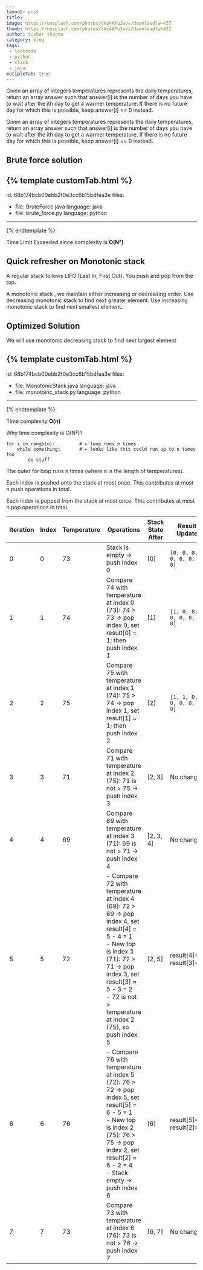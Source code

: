 ```yaml
---
layout: post
title: 
image: https://unsplash.com/photos/tAz4APuJwvs/download?w=437
thumb: https://unsplash.com/photos/tAz4APuJwvs/download?w=437
author: tushar sharma
category: blog
tags:
 - leetcode
 - python
 - stack
 - java
mutipleTab: true
---
```


Given an array of integers temperatures represents the daily temperatures, return an array answer such that answer[i] is the number of days you have to wait after the ith day to get a warmer temperature. If there is no future day for which this is possible, keep answer[i] == 0 instead.<!-- truncate_here -->

Given an array of integers temperatures represents the daily temperatures, return an array answer such that answer[i] is the number of days you have to wait after the ith day to get a warmer temperature. If there is no future day for which this is possible, keep answer[i] == 0 instead.


## Brute force solution

{% template  customTab.html %}
---
id: 68b174bcb00ebb2f0e3cc6b15bdfea3e
files:
  - file: BruteForce.java
    language: java
  - file: brute_force.py
    language: python
---
{% endtemplate %}

Time Limit Exceeded since complexity is **O(N²)**

## Quick refresher on Monotonic stack

A regular stack follows LIFO (Last In, First Out). You push and pop from the top. 

A monotonic stack , we maintain either increasing or decreasing order. Use decreasing monotonic stack to find next greater element. Use increasing monotonic stack to find next smallest element.

## Optimized Solution

We will use monotonic decreasing stack to find next largest element

{% template  customTab.html %}
---
id: 68b174bcb00ebb2f0e3cc6b15bdfea3e
files:
  - file: MonotonicStack.java
    language: java
  - file: monotoinc_stack.py
    language: python
---
{% endtemplate %}

Time complexity **O(n)**

Why time complexity is O(N²)?

```
for i in range(n):         # ← loop runs n times
    while something:       # ← looks like this could run up to n times too
        do stuff
```

The outer for loop runs n times (where n is the length of temperatures).

Each index is pushed onto the stack at most once. This contributes at most n push operations in total.

Each index is popped from the stack at most once. This contributes at most n pop operations in total.

| Iteration | Index | Temperature | Operations                                                                                                                                                          | Stack State After          | Result Update              |
|-----------|-------|-------------|---------------------------------------------------------------------------------------------------------------------------------------------------------------------|----------------------------|----------------------------|
| 0         | 0     | 73          | Stack is empty → push index 0                                                                                                                                        | [0]                        | `[0, 0, 0, 0, 0, 0, 0, 0]`  |
| 1         | 1     | 74          | Compare 74 with temperature at index 0 (73): 74 > 73 → pop index 0, set result[0] = 1; then push index 1                                                            | [1]                        | `[1, 0, 0, 0, 0, 0, 0, 0]`  |
| 2         | 2     | 75          | Compare 75 with temperature at index 1 (74): 75 > 74 → pop index 1, set result[1] = 1; then push index 2                                                            | [2]                        | `[1, 1, 0, 0, 0, 0, 0, 0]`  |
| 3         | 3     | 71          | Compare 71 with temperature at index 2 (75): 71 is not > 75 → push index 3                                                                                            | [2, 3]                     | No change                  |
| 4         | 4     | 69          | Compare 69 with temperature at index 3 (71): 69 is not > 71 → push index 4                                                                                            | [2, 3, 4]                  | No change                  |
| 5         | 5     | 72          | - Compare 72 with temperature at index 4 (69): 72 > 69 → pop index 4, set result[4] = 5 - 4 = 1<br>- New top is index 3 (71): 72 > 71 → pop index 3, set result[3] = 5 - 3 = 2<br>- 72 is not > temperature at index 2 (75), so push index 5 | [2, 5]                     | result[4]=1, result[3]=2     |
| 6         | 6     | 76          | - Compare 76 with temperature at index 5 (72): 76 > 72 → pop index 5, set result[5] = 6 - 5 = 1<br>- New top is index 2 (75): 76 > 75 → pop index 2, set result[2] = 6 - 2 = 4<br>- Stack empty → push index 6   | [6]                        | result[5]=1, result[2]=4     |
| 7         | 7     | 73          | Compare 73 with temperature at index 6 (76): 73 is not > 76 → push index 7                                                                                            | [6, 7]                     | No change                  |
